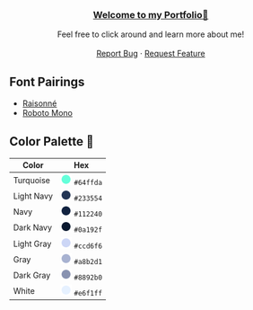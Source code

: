 <br />
<div align="center">
  <h3 align="center"><a href="https://juliagrandury.github.io/">Welcome to my Portfolio👋</a></h3>
  <p align="center">
    Feel free to click around and learn more about me!
    <br />
    <br />
    <a href="https://github.com/JuliaGrandury/juliagrandury.github.io/issues">Report Bug</a>
    ·
    <a href="https://github.com/JuliaGrandury/juliagrandury.github.io/issues">Request Feature</a>
  </p>
</div>

## Font Pairings
- <a href="https://www.typewolf.com/raisonne">Raisonné</a>
- <a href="https://fonts.google.com/specimen/Roboto+Mono">Roboto Mono</a>

## Color Palette 🎨

| Color          | Hex                                                                |
| -------------- | ------------------------------------------------------------------ |
| Turquoise      | <img src="./assets/paletteicons/turquoise.png" width="20" height="20" /> `#64ffda` |
| Light Navy     | <img src="./assets/paletteicons/lightnavy.png" width="20" height="20" /> `#233554` |
| Navy           | <img src="./assets/paletteicons/navy.png" width="20" height="20" /> `#112240` |
| Dark Navy      | <img src="./assets/paletteicons/darknavy.png" width="20" height="20" /> `#0a192f` |
| Light Gray     | <img src="./assets/paletteicons/lightgray.png" width="20" height="20" /> `#ccd6f6` |
| Gray           | <img src="./assets/paletteicons/gray.png" width="20" height="20" /> `#a8b2d1` |
| Dark Gray      | <img src="./assets/paletteicons/darkgray.png" width="20" height="20" /> `#8892b0` |
| White          | <img src="./assets/paletteicons/white.png" width="20" height="20" /> `#e6f1ff` |

